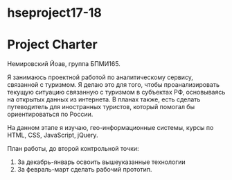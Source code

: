# hseproject17-18
# Project Charter

Немировский Йоав, группа БПМИ165. 

Я занимаюсь проектной работой по аналитическому сервису, связанной с туризмом. Я делаю это для того, чтобы проанализировать текущую ситуацию связанную с туризмом в субъектах РФ, основываясь на открытых данных из интернета. В планах также, есть сделать путеводитель для иностранных туристов, который помогал бы ориентироваться по России. 


На данном этапе я изучаю, гео-информационные системы, курсы по HTML, CSS, JavaScript, jQuery. 


План работы, до второй контрольной точки: 
1. За декабрь-январь освоить вышеуказанные технологии
2. За февраль-март сделать рабочий прототип. 
